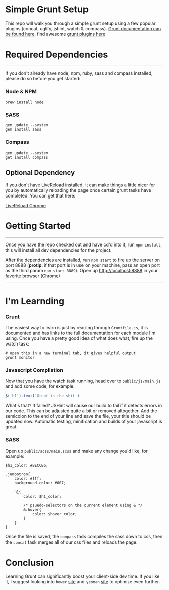 # Simple Grunt Setup
This repo will walk you through a simple grunt setup using a few popular plugins (concat, uglify, jshint, watch & compass). [Grunt documentation can be found here](http://gruntjs.com/), find awesome [grunt plugins here](http://gruntjs.com/plugins)

# Required Dependencies
--- 
If you don't already have node, npm, ruby, sass and compass installed, please do so before you get started:

### Node & NPM
```
brew install node
```

### SASS
```
gem update --system
gem install sass
```

### Compass
```
gem update --system
get install compass
```

## Optional Dependency
If you don't have LiveReload installed, it can make things a little nicer for you by automatically reloading the page once certain grunt tasks have completed. You can get that here:

[LiveReload Chrome](https://chrome.google.com/webstore/detail/livereload/jnihajbhpnppcggbcgedagnkighmdlei?hl=en)


# Getting Started

---
Once you have the repo checked out and have cd'd into it, run `npm install`, this will install all dev dependencies for the project. 

After the dependencies are installed, run `npm start` to fire up the server on port 8888 (**protip**: if that port is in use on your machine, pass an open port as the third param `npm start 8889`). Open up [http://localhost:8888](http://localhost:8888) in your favorite browser (Chrome)

---

# I'm Learnding

### Grunt
The easiest way to learn is just by reading through `Gruntfile.js`, it is documented and has links to the full documentation for each module I'm using. Once you have a pretty good idea of what does what, fire up the watch task:

```
# open this in a new terminal tab, it gives helpful output
grunt monitor
```
### Javascript Compilation

Now that you have the watch task running, head over to `public/js/main.js` and add some code, for example:

```javascript
$('h1').text('Grunt is the shit')
```

What's that? It failed? JSHint will cause our build to fail if it detects errors in our code. This can be adjusted quite a bit or removed altogether. Add the semicolon to the end of your line and save the file, your title should be updated now. Automatic testing, minification and builds of your javascript is great.

### SASS
Open up `public/scss/main.scss` and make any change you'd like, for example:

```
$h1_color: #BECCB6;

.jumbotron{
	color: #fff;
	background-color: #007;
	
	h1{
		color: $h1_color;
		
		/* psuedo-selectors on the current element using & */
		&:hover{
			color: $hover_color;
		}
	}
}
``` 
Once the file is saved, the `compass` task compiles the sass down to css, then the `concat` task merges all of our css files and reloads the page.

# Conclusion
Learning Grunt can significantly boost your client-side dev time. If you like it, I suggest looking into `bower` [site](http://bower.io/) and `yeoman` [site](http://yeoman.io/) to optimize even further.

